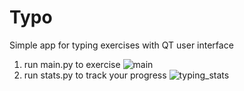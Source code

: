 # Typo
Simple app for typing exercises with QT user interface
1. run main.py to exercise
![main](https://user-images.githubusercontent.com/47309968/144835773-aa7a0c3c-f78d-4a23-940b-a5c479520d30.png)
2. run stats.py to track your progress
![typing_stats](https://user-images.githubusercontent.com/47309968/149755287-1b83da71-d78e-46ae-b409-851e1dd87ee2.png)
